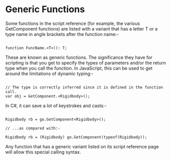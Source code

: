 Generic Functions
=================


Some functions in the script reference (for example, the various GetComponent functions) are listed with 
a variant that has a letter T or a type name in angle brackets after the function name:-
````

function FuncName.<T>(): T;

````
These are known as generic functions. The significance they have for scripting is that you get
to specify the types of parameters and/or the return type when you call the function. In JavaScript, this can
be used to get around the limitations of dynamic typing:-
````

// The type is correctly inferred since it is defined in the function call.
var obj = GetComponent.<Rigidbody>();

````
In C#, it can save a lot of keystrokes and casts:-
````

Rigidbody rb = go.GetComponent<Rigidbody>();

// ...as compared with:-

Rigidbody rb = (Rigidbody) go.GetComponent(typeof(Rigidbody));

````
Any function that has a generic variant listed on its script reference page will allow this
special calling syntax.
